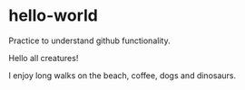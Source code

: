# hello-world
Practice to understand github functionality.

Hello all creatures!

I enjoy long walks on the beach, coffee, dogs and dinosaurs. 
